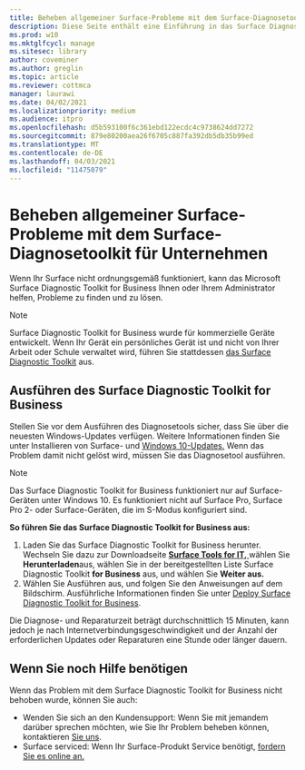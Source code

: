 ```yaml
---
title: Beheben allgemeiner Surface-Probleme mit dem Surface-Diagnosetoolkit für Unternehmen
description: Diese Seite enthält eine Einführung in das Surface Diagnostic Toolkit for Business für die Verwendung in kommerziellen Umgebungen.
ms.prod: w10
ms.mktglfcycl: manage
ms.sitesec: library
author: coveminer
ms.author: greglin
ms.topic: article
ms.reviewer: cottmca
manager: laurawi
ms.date: 04/02/2021
ms.localizationpriority: medium
ms.audience: itpro
ms.openlocfilehash: d5b593100f6c361ebd122ecdc4c9738624dd7272
ms.sourcegitcommit: 879e80200aea26f6705c887fa392db5db35b99ed
ms.translationtype: MT
ms.contentlocale: de-DE
ms.lasthandoff: 04/03/2021
ms.locfileid: "11475079"
---
```

# <a name="fix-common-surface-problems-using-the-surface-diagnostic-toolkit-for-business"></a>Beheben allgemeiner Surface-Probleme mit dem Surface-Diagnosetoolkit für Unternehmen

Wenn Ihr Surface nicht ordnungsgemäß funktioniert, kann das Microsoft Surface Diagnostic Toolkit for Business Ihnen oder Ihrem Administrator helfen, Probleme zu finden und zu lösen.

> [!NOTE]
> Surface Diagnostic Toolkit for Business wurde für kommerzielle Geräte entwickelt. Wenn Ihr Gerät ein persönliches Gerät ist und nicht von Ihrer Arbeit oder Schule verwaltet wird, führen Sie stattdessen [das Surface Diagnostic Toolkit](https://support.microsoft.com/en-us/help/4037239/surface-fix-common-surface-problems-using-surface-diagnostic-toolkit) aus.

## <a name="run-the-surface-diagnostic-toolkit-for-business"></a>Ausführen des Surface Diagnostic Toolkit for Business

Stellen Sie vor dem Ausführen des Diagnosetools sicher, dass Sie über die neuesten Windows-Updates verfügen. Weitere Informationen finden Sie unter Installieren von Surface- und [Windows 10-Updates.](https://support.microsoft.com/en-us/help/4023505/surface-install-surface-and-windows-updates) Wenn das Problem damit nicht gelöst wird, müssen Sie das Diagnosetool ausführen.

> [!NOTE]
> Das Surface Diagnostic Toolkit for Business funktioniert nur auf Surface-Geräten unter Windows 10. Es funktioniert nicht auf Surface Pro, Surface Pro 2- oder Surface-Geräten, die im S-Modus konfiguriert sind.

**So führen Sie das Surface Diagnostic Toolkit for Business aus:**

1. Laden Sie das Surface Diagnostic Toolkit for Business herunter. Wechseln Sie dazu zur Downloadseite [ **Surface Tools for IT,** ](https://www.microsoft.com/download/details.aspx?id=46703)wählen Sie **Herunterladen**aus, wählen Sie in der bereitgestellten Liste Surface Diagnostic Toolkit **for Business** aus, und wählen Sie **Weiter aus.**
2. Wählen Sie Ausführen aus, und folgen Sie den Anweisungen auf dem Bildschirm. Ausführliche Informationen finden Sie unter [Deploy Surface Diagnostic Toolkit for Business](https://docs.microsoft.com/surface/surface-diagnostic-toolkit-business).

Die Diagnose- und Reparaturzeit beträgt durchschnittlich 15 Minuten, kann jedoch je nach Internetverbindungsgeschwindigkeit und der Anzahl der erforderlichen Updates oder Reparaturen eine Stunde oder länger dauern. 

## <a name="if-you-still-need-help"></a>Wenn Sie noch Hilfe benötigen

Wenn das Problem mit dem Surface Diagnostic Toolkit for Business nicht behoben wurde, können Sie auch:

- Wenden Sie sich an den Kundensupport: Wenn Sie mit jemandem darüber sprechen möchten, wie Sie Ihr Problem beheben können, kontaktieren [Sie uns](https://support.microsoft.com/en-us/help/4037645/contact-surface-warranty-and-software-support-for-business).
- Surface serviced: Wenn Ihr Surface-Produkt Service benötigt, [fordern Sie es online an.](https://mybusinessservice.surface.com/) 
